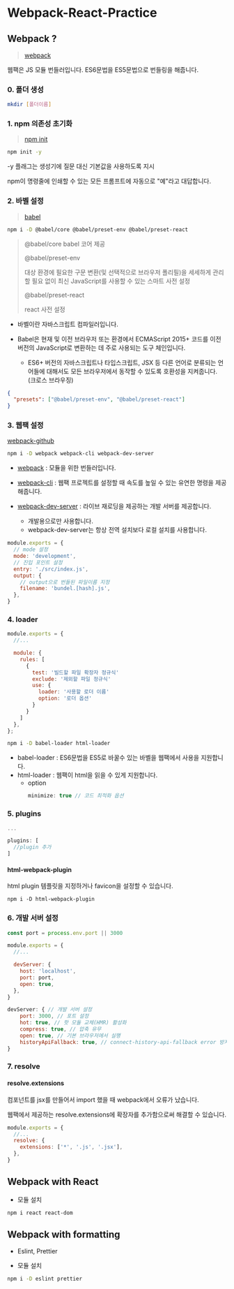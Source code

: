 # Webpack-React-Practice

## Webpack ?

> [webpack](https://webpack.kr/)

웹팩은 JS 모듈 번들러입니다. ES6문법을 ES5문법으로 번들링을 해줍니다.

### 0. 폴더 생성

```bash
mkdir [폴더이름]
```

### 1. npm 의존성 초기화

> [npm init](https://docs.npmjs.com/cli/v8/commands/npm-init)

```bash
npm init -y
```

-y 플래그는 생성기에 질문 대신 기본값을 사용하도록 지시

npm이 명령줄에 인쇄할 수 있는 모든 프롬프트에 자동으로 "예"라고 대답합니다.

### 2. 바벨 설정

> [babel](https://babeljs.io/)

```bash
npm i -D @babel/core @babel/preset-env @babel/preset-react
```

> @babel/core babel
> 코어 제공
>
> @babel/preset-env
>
> 대상 환경에 필요한 구문 변환(및 선택적으로 브라우저 폴리필)을 세세하게 관리할 필요 없이 최신 JavaScript를 사용할 수 있는 스마트 사전 설정
>
> @babel/preset-react
>
> react 사전 설정

- 바벨이란 자바스크립트 컴파일러입니다.

- Babel은 현재 및 이전 브라우저 또는 환경에서 ECMAScript 2015+ 코드를 이전 버전의 JavaScript로 변환하는 데 주로 사용되는 도구 체인입니다.
  - ES6+ 버전의 자바스크립트나 타입스크립트, JSX 등 다른 언어로 분류되는 언어들에 대해서도 모든 브라우저에서 동작할 수 있도록 호환성을 지켜줍니다. (크로스 브라우징)

```json
{
  "presets": ["@babel/preset-env", "@babel/preset-react"]
}
```

### 3. 웹팩 설정

[webpack-github](https://github.com/webpack/webpack)

```bash
npm i -D webpack webpack-cli webpack-dev-server
```

- [webpack](https://github.com/webpack/webpack#install) : 모듈을 위한 번들러입니다.

- [webpack-cli](https://www.npmjs.com/package/webpack-cli) : 웹팩 프로젝트를 설정할 때 속도를 높일 수 있는 유연한 명령을 제공해줍니다.

- [webpack-dev-server](https://www.npmjs.com/package/webpack-dev-server) : 라이브 재로딩을 제공하는 개발 서버를 제공합니다.

  - 개발용으로만 사용합니다.
  - webpack-dev-server는 항상 전역 설치보다 로컬 설치를 사용합니다.

```js
module.exports = {
  // mode 설정
  mode: 'development',
  // 진입 포인트 설정
  entry: './src/index.js',
  output: {
    // output으로 번들된 파일이름 지정
    filename: 'bundel.[hash].js',
  },
}
```

### 4. loader

```js
module.exports = {
  //...

  module: {
    rules: [
      {
        test: '빌드할 파일 확장자 정규식'
        exclude: '제외할 파일 정규식'
        use: {
          loader: '사용할 로더 이름'
          option: '로더 옵션'
        }
      }
    ]
  },
};
```

```bash
npm i -D babel-loader html-loader
```

- babel-loader : ES6문법을 ES5로 바꿀수 있는 바벨을 웹팩에서 사용을 지원합니다.
- html-loader : 웹팩이 html을 읽을 수 있게 지원합니다.
  - option
    ```js
    minimize: true // 코드 최적화 옵션
    ```

### 5. plugins

```js
...

plugins: [
  //plugin 추가
]
```

#### html-webpack-plugin

html plugin
템플릿을 지정하거나 favicon을 설정할 수 있습니다.

```
npm i -D html-webpack-plugin
```

### 6. 개발 서버 설정

```js
const port = process.env.port || 3000

module.exports = {
  //...

  devServer: {
    host: 'localhost',
    port: port,
    open: true,
  },
}
```

```js
devServer: { // 개발 서버 설정
    port: 3000, // 포트 설정
    hot: true, // 핫 모듈 교체(HMR) 활성화
    compress: true, // 압축 유무
    open: true, // 기본 브라우저에서 실행
    historyApiFallback: true, // connect-history-api-fallback error 방지
}
```

### 7. resolve

#### resolve.extensions

컴포넌트를 jsx를 만들어서 import 했을 때 webpack에서 오류가 났습니다.

웹팩에서 제공하는 resolve.extensions에 확장자를 추가함으로써 해결할 수 있습니다.

```js
module.exports = {
  //...
  resolve: {
    extensions: ['*', '.js', '.jsx'],
  },
}
```

## Webpack with React

- 모듈 설치

```bash
npm i react react-dom
```

## Webpack with formatting

- Eslint, Prettier

- 모듈 설치

```bash
npm i -D eslint prettier
```
